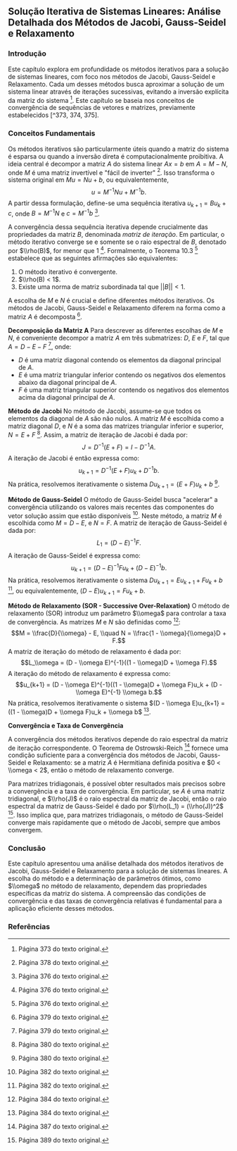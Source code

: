 ## Solução Iterativa de Sistemas Lineares: Análise Detalhada dos Métodos de Jacobi, Gauss-Seidel e Relaxamento

### Introdução
Este capítulo explora em profundidade os métodos iterativos para a solução de sistemas lineares, com foco nos métodos de Jacobi, Gauss-Seidel e Relaxamento. Cada um desses métodos busca aproximar a solução de um sistema linear através de iterações sucessivas, evitando a inversão explícita da matriz do sistema [^373]. Este capítulo se baseia nos conceitos de convergência de sequências de vetores e matrizes, previamente estabelecidos [^373, 374, 375].

### Conceitos Fundamentais
Os métodos iterativos são particularmente úteis quando a matriz do sistema é esparsa ou quando a inversão direta é computacionalmente proibitiva. A ideia central é decompor a matriz $A$ do sistema linear $Ax = b$ em $A = M - N$, onde $M$ é uma matriz invertível e "fácil de inverter" [^378]. Isso transforma o sistema original em $Mu = Nu + b$, ou equivalentemente, $$u = M^{-1}Nu + M^{-1}b.$$ A partir dessa formulação, define-se uma sequência iterativa $u_{k+1} = Bu_k + c$, onde $B = M^{-1}N$ e $c = M^{-1}b$ [^376].

A convergência dessa sequência iterativa depende crucialmente das propriedades da matriz $B$, denominada *matriz de iteração*. Em particular, o método iterativo converge se e somente se o raio espectral de $B$, denotado por $\\rho(B)$, for menor que 1 [^376]. Formalmente, o Teorema 10.3 [^376] estabelece que as seguintes afirmações são equivalentes:
1. O método iterativo é convergente.
2. $\\rho(B) < 1$.
3. Existe uma norma de matriz subordinada tal que $||B|| < 1$.

A escolha de $M$ e $N$ é crucial e define diferentes métodos iterativos. Os métodos de Jacobi, Gauss-Seidel e Relaxamento diferem na forma como a matriz $A$ é decomposta [^379].

**Decomposição da Matriz A**
Para descrever as diferentes escolhas de $M$ e $N$, é conveniente decompor a matriz $A$ em três submatrizes: $D$, $E$ e $F$, tal que $A = D - E - F$ [^379], onde:
*   $D$ é uma matriz diagonal contendo os elementos da diagonal principal de $A$.
*   $E$ é uma matriz triangular inferior contendo os negativos dos elementos abaixo da diagonal principal de $A$.
*   $F$ é uma matriz triangular superior contendo os negativos dos elementos acima da diagonal principal de $A$.

**Método de Jacobi**
No método de Jacobi, assume-se que todos os elementos da diagonal de $A$ são não nulos. A matriz $M$ é escolhida como a matriz diagonal $D$, e $N$ é a soma das matrizes triangular inferior e superior, $N = E + F$ [^380]. Assim, a matriz de iteração de Jacobi é dada por:
$$J = D^{-1}(E + F) = I - D^{-1}A.$$
A iteração de Jacobi é então expressa como:
$$u_{k+1} = D^{-1}(E + F)u_k + D^{-1}b.$$
Na prática, resolvemos iterativamente o sistema $Du_{k+1} = (E + F)u_k + b$ [^380].

**Método de Gauss-Seidel**
O método de Gauss-Seidel busca "acelerar" a convergência utilizando os valores mais recentes das componentes do vetor solução assim que estão disponíveis [^382]. Neste método, a matriz $M$ é escolhida como $M = D - E$, e $N = F$. A matriz de iteração de Gauss-Seidel é dada por:
$$L_1 = (D - E)^{-1}F.$$
A iteração de Gauss-Seidel é expressa como:
$$u_{k+1} = (D - E)^{-1}Fu_k + (D - E)^{-1}b.$$
Na prática, resolvemos iterativamente o sistema $Du_{k+1} = Eu_{k+1} + Fu_k + b$ [^382], ou equivalentemente, $(D - E)u_{k+1} = Fu_k + b$.

**Método de Relaxamento (SOR - Successive Over-Relaxation)**
O método de relaxamento (SOR) introduz um parâmetro $\\omega$ para controlar a taxa de convergência. As matrizes $M$ e $N$ são definidas como [^384]:
$$M = \\frac{D}{\\omega} - E, \\quad N = \\frac{1 - \\omega}{\\omega}D + F.$$
A matriz de iteração do método de relaxamento é dada por:
$$L_\\omega = (D - \\omega E)^{-1}((1 - \\omega)D + \\omega F).$$
A iteração do método de relaxamento é expressa como:
$$u_{k+1} = (D - \\omega E)^{-1}((1 - \\omega)D + \\omega F)u_k + (D - \\omega E)^{-1} \\omega b.$$
Na prática, resolvemos iterativamente o sistema $(D - \\omega E)u_{k+1} = ((1 - \\omega)D + \\omega F)u_k + \\omega b$ [^384].

**Convergência e Taxa de Convergência**

A convergência dos métodos iterativos depende do raio espectral da matriz de iteração correspondente. O Teorema de Ostrowski-Reich [^387] fornece uma condição suficiente para a convergência dos métodos de Jacobi, Gauss-Seidel e Relaxamento: se a matriz $A$ é Hermitiana definida positiva e $0 < \\omega < 2$, então o método de relaxamento converge.

Para matrizes tridiagonais, é possível obter resultados mais precisos sobre a convergência e a taxa de convergência. Em particular, se $A$ é uma matriz tridiagonal, e $\\rho(J)$ é o raio espectral da matriz de Jacobi, então o raio espectral da matriz de Gauss-Seidel é dado por $\\rho(L_1) = (\\rho(J))^2$ [^389]. Isso implica que, para matrizes tridiagonais, o método de Gauss-Seidel converge mais rapidamente que o método de Jacobi, sempre que ambos convergem.

### Conclusão
Este capítulo apresentou uma análise detalhada dos métodos iterativos de Jacobi, Gauss-Seidel e Relaxamento para a solução de sistemas lineares. A escolha do método e a determinação de parâmetros ótimos, como $\\omega$ no método de relaxamento, dependem das propriedades específicas da matriz do sistema. A compreensão das condições de convergência e das taxas de convergência relativas é fundamental para a aplicação eficiente desses métodos.

### Referências
[^373]: Página 373 do texto original.
[^374]: Página 374 do texto original.
[^375]: Página 375 do texto original.
[^376]: Página 376 do texto original.
[^378]: Página 378 do texto original.
[^379]: Página 379 do texto original.
[^380]: Página 380 do texto original.
[^382]: Página 382 do texto original.
[^384]: Página 384 do texto original.
[^387]: Página 387 do texto original.
[^389]: Página 389 do texto original.
<!-- END -->